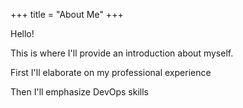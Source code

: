 +++
title = "About Me"
+++

Hello!

This is where I'll provide an introduction about myself.

First I'll elaborate on my professional experience

Then I'll emphasize DevOps skills
